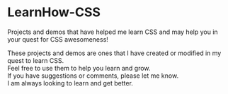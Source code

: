 # LearnHow-CSS
Projects and demos that have helped me learn CSS and may help you in your quest for CSS awesomeness!

These projects and demos are ones that I have created or modified in my quest to learn CSS.  
Feel free to use them to help you learn and grow.  
If you have suggestions or comments, please let me know.  
I am always looking to learn and get better.

